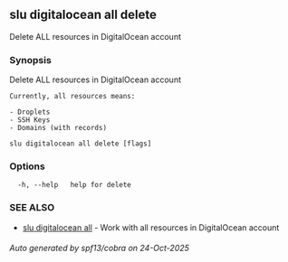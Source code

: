 ## slu digitalocean all delete

Delete ALL resources in DigitalOcean account

### Synopsis

Delete ALL resources in DigitalOcean account

	Currently, all resources means:

	- Droplets
	- SSH Keys
	- Domains (with records)
	

```
slu digitalocean all delete [flags]
```

### Options

```
  -h, --help   help for delete
```

### SEE ALSO

* [slu digitalocean all](slu_digitalocean_all.md)	 - Work with all resources in DigitalOcean account

###### Auto generated by spf13/cobra on 24-Oct-2025
